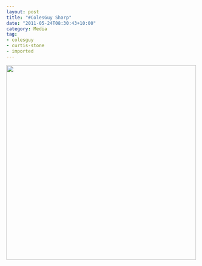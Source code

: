 ```yaml
---
layout: post
title: "#ColesGuy Sharp" 
date: "2011-05-24T08:30:43+10:00"
category: Media 
tag: 
- colesguy
- curtis-stone
- imported
---
```

<p><img src="https://rubenerd.com/files/uploads/tumblr_llp3vkB24y1qe98oco1_500.jpg" alt="" style="width:500px; height:515px;" /></p>
 
